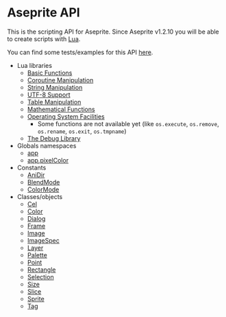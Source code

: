 # Aseprite API

This is the scripting API for Aseprite. Since Aseprite v1.2.10 you
will be able to create scripts with [Lua](https://www.lua.org/).

You can find some tests/examples for this API
[here](https://github.com/aseprite/tests/tree/master/scripts).

* Lua libraries
  * [Basic Functions](https://www.lua.org/manual/5.3/manual.html#6.1)
  * [Coroutine Manipulation](https://www.lua.org/manual/5.3/manual.html#6.2)
  * [String Manipulation](https://www.lua.org/manual/5.3/manual.html#6.4)
  * [UTF-8 Support](https://www.lua.org/manual/5.3/manual.html#6.5)
  * [Table Manipulation](https://www.lua.org/manual/5.3/manual.html#6.6)
  * [Mathematical Functions](https://www.lua.org/manual/5.3/manual.html#6.7)
  * [Operating System Facilities](https://www.lua.org/manual/5.3/manual.html#6.9)
    * Some functions are not available yet (like `os.execute`,
      `os.remove`, `os.rename`, `os.exit`, `os.tmpname`)
  * [The Debug Library](https://www.lua.org/manual/5.3/manual.html#6.10)
* Globals namespaces
  * [app](api/app.md)
  * [app.pixelColor](api/pixelcolor.md)
* Constants
  * [AniDir](api/anidir.md)
  * [BlendMode](api/blendmode.md)
  * [ColorMode](api/colormode.md)
* Classes/objects
  * [Cel](api/cel.md)
  * [Color](api/color.md)
  * [Dialog](api/dialog.md)
  * [Frame](api/frame.md)
  * [Image](api/image.md)
  * [ImageSpec](api/imagespec.md)
  * [Layer](api/layer.md)
  * [Palette](api/palette.md)
  * [Point](api/point.md)
  * [Rectangle](api/rectangle.md)
  * [Selection](api/selection.md)
  * [Size](api/size.md)
  * [Slice](api/slice.md)
  * [Sprite](api/sprite.md)
  * [Tag](api/tag.md)
